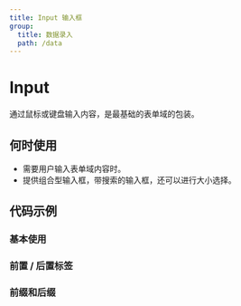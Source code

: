 ```yaml
---
title: Input 输入框
group:
  title: 数据录入
  path: /data
---
```


# Input

通过鼠标或键盘输入内容，是最基础的表单域的包装。

## 何时使用

- 需要用户输入表单域内容时。
- 提供组合型输入框，带搜索的输入框，还可以进行大小选择。

## 代码示例

### 基本使用

<code src="./demo/base"></code>

### 前置 / 后置标签

<code src="./demo/addon"></code>

### 前缀和后缀

<code src="./demo/affix"></code>

<API list='["onChange", "addonBefore", "addonAfter", "prefix", "suffix", "disabled"]'></API>
